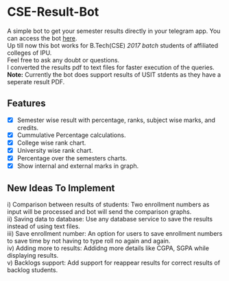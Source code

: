 # CSE-Result-Bot

A simple bot to get your semester results directly in your telegram app. You can access the bot [here](https://t.me/cseresult_bot).     
Up till now this bot works for B.Tech(CSE) <i>2017 batch</i> students of affiliated colleges of IPU.  
Feel free to ask any doubt or questions.  
I converted the results pdf to text files for faster execution of the queries.  
<b>Note:</b> Currently the bot does support results of USIT stdents as they have a seperate result PDF.

## Features
- [x] Semester wise result with percentage, ranks, subject wise marks, and credits.
- [x] Cummulative Percentage calculations.
- [x] College wise rank chart.
- [x] University wise rank chart.
- [x] Percentage over the semesters charts.
- [x] Show internal and external marks in graph.

## New Ideas To Implement
i) Comparison between results of students: Two enrollment numbers as input will be processed and bot will send the comparison graphs. <br>
ii) Saving data to database: Use any database service to save the results instead of using text files. <br>
iii) Save enrollment number: An option for users to save enrollment numbers to save time by not having to type roll no again and again. <br>
iv) Adding more to results: Addidng more details like CGPA, SGPA while displaying results. <br>
v) Backlogs support: Add support for reappear results for correct results of backlog students.
